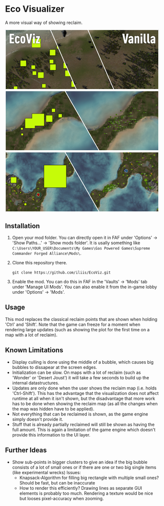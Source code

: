 Eco Visualizer
==============

A more visual way of showing reclaim.

![reclaim is shown as separate points when fully zoomed in](screenshots/comparison0.png)
![close points are merged into less, bigger points when zooming out](screenshots/comparison1.png)
![the area of the bubble is proportional to the amount of mass it represents](screenshots/comparison2.png)

Installation
------------

1. Open your mod folder. You can directly open it in FAF under 'Options' -> 'Show Paths...' -> 'Show mods folder'. It is usally something like `C:\Users\YOUR_USER\Documents\My Games\Gas Powered Games\Supreme Commander Forged Alliance\Mods\`.

2. Clone this repository there.

    `git clone https://github.com/iliis/EcoViz.git`

3. Enable the mod. You can do this in FAF in the 'Vaults' -> 'Mods' tab under 'Manage UI Mods'. You can also enable it from the in-game lobby under 'Options' -> 'Mods'.

Usage
-----

This mod replaces the classical reclaim points that are shown when holding 'Ctrl' and 'Shift'.
Note that the game can freeze for a moment when rendering large updates (such as showing the plot for the first time on a map with a lot of reclaim).


Known Limitations
-----------------

* Display culling is done using the middle of a bubble, which causes big bubbles to dissapear at the screen edges.
* Initialization can be slow. On maps with a lot of reclaim (such as 'Wonder' or 'Desert Joust') it will take a few seconds to build up the internal datastructures.
* Updates are only done when the user shows the reclaim map (i.e. holds 'Ctrl-Shift'). This has the advantage that the visualization does not affect runtime at all when it isn't shown, but the disadvantage that more work has to be done when showing the reclaim map (as all the changes when the map was hidden have to be applied).
* Not everything that can be reclaimed is shown, as the game engine simply doesn't provide it.
* Stuff that is already partially reclaimed will still be shown as having the full amount. This is again a limitation of the game engine which doesn't provide this information to the UI layer.

Further Ideas
-------------

* Show sub-points in bigger clusters to give an idea if the big bubble consists of a lot of small ones or if there are one or two big single items (like experimental wrecks)
  Issues:
    * Knapsack-Algorithm for filling big rectangle with multiple small ones? Should be fast, but can be inaccurate
    * How to render this efficiently? Drawing lines as separate GUI elements is probably too much. Rendering a texture would be nice but looses pixel-accuracy when zooming.